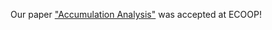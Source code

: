---
---

Our paper ["Accumulation Analysis"](papers/ECOOP22-camera-ready.pdf) was accepted at ECOOP!